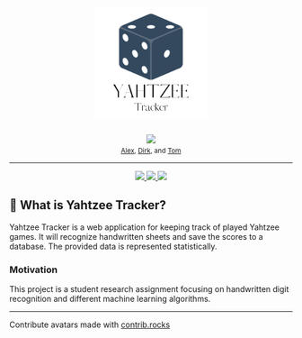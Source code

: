 <h1 align="center">
  <br />
  <img src="YAHTZEE.png" alt="YAHTZEE" width="200"></a>
</h1>
<div align="center">
    <a href="https://github.com/xTomsko/Kniffelverein/graphs/contributors">
    <img src="https://contrib.rocks/image?repo=xTomsko/Kniffelverein" height=50 />
    </a>
</div>
<div align='center'>
    <small>
    <a href="https://github.com/alexsc23">Alex</a>,
    <a href="https://github.com/DerNoob24">Dirk</a>, and
    <a href="https://github.com/xTomsko">Tom</a>
  </small>
</div>

---

<p align="center">
  <a href="https://flask.palletsprojects.com/en/2.0.x/">
    <img src="https://img.shields.io/badge/-Flask-000000?style=flat-square&logo=Flask&logoColor=ffffff" />
  </a>
  <a href="https://plotly.com">
    <img src="https://img.shields.io/badge/-Dash-3F4F75?style=flat-square&logo=Plotly&logoColor=ffffff" />
  </a>
  <a href="https://www.postgresql.org">
    <img src="https://img.shields.io/badge/-PostgreSQL-4169E1?style=flat-square&logo=PostgreSQL&logoColor=ffffff" />
  </a>
</p>

## :game_die: What is Yahtzee Tracker?

Yahtzee Tracker is a web application for keeping track of played Yahtzee games. It will recognize handwritten sheets and save the scores to a database. The provided data is represented statistically.

### Motivation

This project is a student research assignment focusing on handwritten digit recognition and different machine learning algorithms.

---

Contribute avatars made with [contrib.rocks](https://contrib.rocks)
